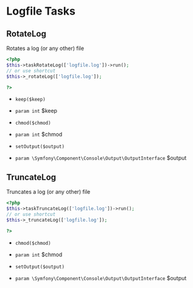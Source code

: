 # Logfile Tasks

## RotateLog


Rotates a log (or any other) file

``` php
<?php
$this->taskRotateLog(['logfile.log'])->run();
// or use shortcut
$this->_rotateLog(['logfile.log']);

?>
```

* `keep($keep)`

 * `param int` $keep
* `chmod($chmod)`

 * `param int` $chmod
* `setOutput($output)`

 * `param \Symfony\Component\Console\Output\OutputInterface` $output



## TruncateLog


Truncates a log (or any other) file

``` php
<?php
$this->taskTruncateLog(['logfile.log'])->run();
// or use shortcut
$this->_truncateLog(['logfile.log']);

?>
```

* `chmod($chmod)`

 * `param int` $chmod
* `setOutput($output)`

 * `param \Symfony\Component\Console\Output\OutputInterface` $output

